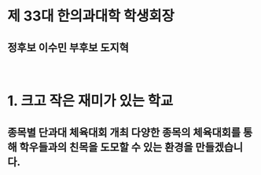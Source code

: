 # 제 33대 한의과대학 학생회장

## 정후보 이수민 부후보 도지혁

<br>

# 1. 크고 작은 재미가 있는 학교

## **종목별 단과대 체육대회 개최** 다양한 종목의 체육대회를 통해 학우들과의 친목을 도모할 수 있는 환경을 만들겠습니다.
